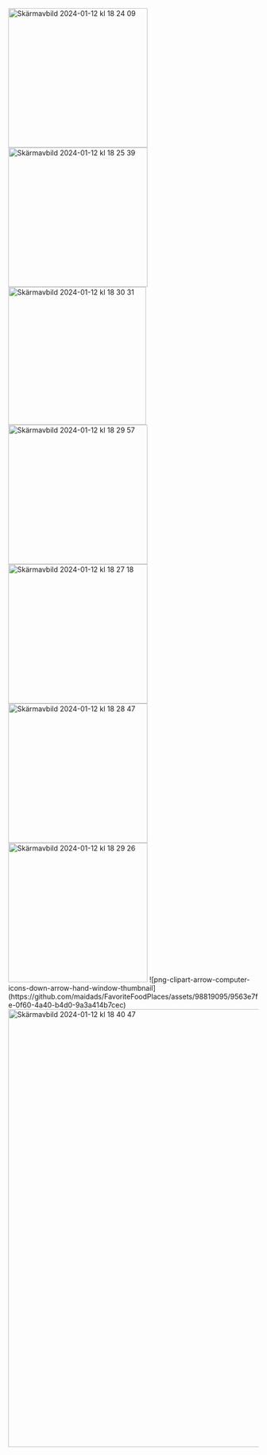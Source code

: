 <img width="280" alt="Skärmavbild 2024-01-12 kl  18 24 09" src="https://github.com/maidads/FavoriteFoodPlaces/assets/98819095/a792ac35-eabc-44fb-bd37-ba8b4a7ca76b">
<img width="280" alt="Skärmavbild 2024-01-12 kl  18 25 39" src="https://github.com/maidads/FavoriteFoodPlaces/assets/98819095/c6f9697c-ed65-4267-8aaf-220f926d8c29">
<img width="277" alt="Skärmavbild 2024-01-12 kl  18 30 31" src="https://github.com/maidads/FavoriteFoodPlaces/assets/98819095/2588e03c-20b5-46ff-b3b2-a8f0947894db">
<img width="280" alt="Skärmavbild 2024-01-12 kl  18 29 57" src="https://github.com/maidads/FavoriteFoodPlaces/assets/98819095/f4223a58-a143-431e-aff4-32b317dfa0b1">
<img width="280" alt="Skärmavbild 2024-01-12 kl  18 27 18" src="https://github.com/maidads/FavoriteFoodPlaces/assets/98819095/4cd5b2d4-282d-4a15-9088-b4c65d012ff4">
<img width="280" alt="Skärmavbild 2024-01-12 kl  18 28 47" src="https://github.com/maidads/FavoriteFoodPlaces/assets/98819095/3d4170b1-9a12-481b-809e-7ed8bc797266">
<img width="280" alt="Skärmavbild 2024-01-12 kl  18 29 26" src="https://github.com/maidads/FavoriteFoodPlaces/assets/98819095/48f999d0-1f9f-4563-b8f4-46facf9e5040">
![png-clipart-arrow-computer-icons-down-arrow-hand-window-thumbnail](https://github.com/maidads/FavoriteFoodPlaces/assets/98819095/9563e7fe-0f60-4a40-b4d0-9a3a414b7cec)
<img width="880" alt="Skärmavbild 2024-01-12 kl  18 40 47" src="https://github.com/maidads/FavoriteFoodPlaces/assets/98819095/1cf8ee46-59db-46af-b824-be6227f2c245">
